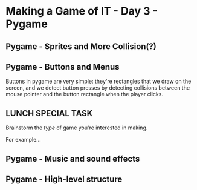 # Making a Game of IT - Day 3 - Pygame

## Pygame - Sprites and More Collision(?)

## Pygame - Buttons and Menus

Buttons in pygame are very simple: they're rectangles that we draw on the screen, and we detect button presses by detecting collisions between the mouse pointer and the button rectangle when the player clicks.

<!-- {% include codeinclude.html file='buttons.py' %} -->

<!-- {% include codeinclude.html file='menu.py' %} -->

## LUNCH SPECIAL TASK

Brainstorm the _type_ of game you're interested in making.

For example...

## Pygame - Music and sound effects

## Pygame - High-level structure

<!-- {% include codeinclude.html file='block_catchy.py' %} -->

